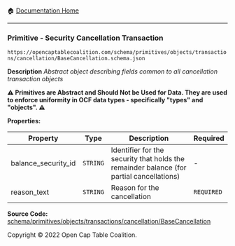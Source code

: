 :house: [Documentation Home](/README.md)

---

### Primitive - Security Cancellation Transaction

`https://opencaptablecoalition.com/schema/primitives/objects/transactions/cancellation/BaseCancellation.schema.json`

**Description** _Abstract object describing fields common to all cancellation transaction objects_

**:warning: Primitives are Abstract and Should Not be Used for Data. They are used to enforce uniformity in OCF data types - specifically "types" and "objects". :warning:**

**Properties:**

| Property            | Type     | Description                                                                              | Required   |
| ------------------- | -------- | ---------------------------------------------------------------------------------------- | ---------- |
| balance_security_id | `STRING` | Identifier for the security that holds the remainder balance (for partial cancellations) | -          |
| reason_text         | `STRING` | Reason for the cancellation                                                              | `REQUIRED` |

**Source Code:** [schema/primitives/objects/transactions/cancellation/BaseCancellation](/schema/primitives/objects/transactions/cancellation/BaseCancellation.schema.json)

Copyright © 2022 Open Cap Table Coalition.
